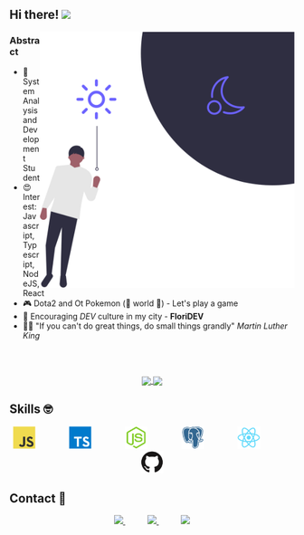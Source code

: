 <!--
**Jackie098/Jackie098** is a ✨ _special_ ✨ repository because its `README.md` (this file) appears on your GitHub profile.

Here are some ideas to get you started:

- 🔭 I’m currently working on ...
- 🌱 I’m currently learning ...
- 👯 I’m looking to collaborate on ...
- 🤔 I’m looking for help with ...
- 💬 Ask me about ...
- 📫 How to reach me: ...
- 😄 Pronouns: ...
- ⚡ Fun fact: ...
-->
## Hi there! <img src="https://raw.githubusercontent.com/iampavangandhi/iampavangandhi/master/gifs/Hi.gif" width="30px"></h2>

<p align="center">
    <img align="right" width="450" src="https://github.com/Jackie098/Jackie098/blob/main/dark_mode_purple.svg" />
</p>

### Abstract

<!--- :sunglasses: Programador **Fullstack** -->
- 🌱 System Analysis and Development Student
- :heart_eyes: Interest: Javascript, Typescript, NodeJS, React
- :video_game: Dota2 and Ot Pokemon (💙 world 💙) - Let's play a game
- 🤔 Encouraging *DEV* culture in my city - **FloriDEV**
- 👨‍💻 "If you can't do great things, do small things grandly" *Martin Luther King*


</br>
</br>

<p align="center">
  <a href="https://github.com/anuraghazra/github-readme-stats">
    <img
      align="center"
      src="https://github-readme-stats.vercel.app/api/top-langs/?username=jackie098&layout=compact&theme=tokyonight"
    />
  </a>
  <a href="https://github.com/anuraghazra/github-readme-stats">
    <img
      align="center"
      height="165"
      src="https://github-readme-stats.vercel.app/api?username=jackie098&count_private=true&show_icons=true&custom_title=Github%20Status&hide=issues&theme=tokyonight"
    />
  </a>
</p>

## Skills :nerd_face:
<p align="center">
    <img height="40" src="https://raw.githubusercontent.com/devicons/devicon/master/icons/javascript/javascript-original.svg">                  
    &nbsp;&nbsp;&nbsp;&nbsp;&nbsp;&nbsp;&nbsp;&nbsp;&nbsp;&nbsp;&nbsp;&nbsp;&nbsp;
    <img height="40" src="https://raw.githubusercontent.com/devicons/devicon/master/icons/typescript/typescript-original.svg">
    &nbsp;&nbsp;&nbsp;&nbsp;&nbsp;&nbsp;&nbsp;&nbsp;&nbsp;&nbsp;&nbsp;&nbsp;&nbsp;
    <img height="40" src="https://raw.githubusercontent.com/devicons/devicon/master/icons/nodejs/nodejs-original.svg">
    &nbsp;&nbsp;&nbsp;&nbsp;&nbsp;&nbsp;&nbsp;&nbsp;&nbsp;&nbsp;&nbsp;&nbsp;&nbsp;
    <img height="40" src="https://raw.githubusercontent.com/devicons/devicon/master/icons/postgresql/postgresql-plain.svg">
    &nbsp;&nbsp;&nbsp;&nbsp;&nbsp;&nbsp;&nbsp;&nbsp;&nbsp;&nbsp;&nbsp;&nbsp;&nbsp;
    <img height="40" src="https://raw.githubusercontent.com/devicons/devicon/master/icons/react/react-original.svg">
    &nbsp;&nbsp;&nbsp;&nbsp;&nbsp;&nbsp;&nbsp;&nbsp;&nbsp;&nbsp;&nbsp;&nbsp;&nbsp;
    <img height="40" src="https://raw.githubusercontent.com/devicons/devicon/master/icons/github/github-original.svg">

## Contact :iphone:

<p align="center">
    <a href="https://github.com/Jackie098">
        <img  src="https://img.shields.io/badge/github-%23100000.svg?&style=for-the-badge&logo=github&logoColor=white&link=mailto:https://github.com/Jackie098">
    </a>
    &nbsp;&nbsp;&nbsp;&nbsp;&nbsp;&nbsp;&nbsp;&nbsp;&nbsp;
    <a href="mailto:carlos.aug.brandao.99@gmail.com">
        <img src="https://img.shields.io/badge/gmail-D14836?&style=for-the-badge&logo=gmail&logoColor=white&link=mailto:carlos.aug.brandao.99@gmail.com">
    </a>
    &nbsp;&nbsp;&nbsp;&nbsp;&nbsp;&nbsp;&nbsp;&nbsp;&nbsp;
    <a href="https://www.linkedin.com/in/carlos-miranda-243317183/">
        <img src="https://img.shields.io/badge/linkedin-%230077B5.svg?&style=for-the-badge&logo=linkedin&logoColor=white&link=mailto:https://www.linkedin.com/in/carlos-augusto-brand%C3%A3o-243317183/">
    </a>
</p>
